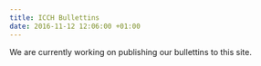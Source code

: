 ```yaml
---
title: ICCH Bullettins
date: 2016-11-12 12:06:00 +01:00
---
```


We are currently working on publishing our bullettins to this site.